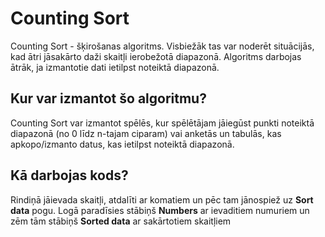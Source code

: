 # Counting Sort
Counting Sort - šķirošanas algoritms. Visbiežāk tas var noderēt situācijās, kad ātri jāsakārto daži skaitļi ierobežotā diapazonā. Algoritms darbojas ātrāk, ja izmantotie dati ietilpst noteiktā diapazonā. 

## Kur var izmantot šo algoritmu?
Counting Sort var izmantot spēlēs, kur spēlētājam jāiegūst punkti noteiktā diapazonā (no 0 līdz n-tajam ciparam) vai anketās un tabulās, kas apkopo/izmanto datus, kas ietilpst noteiktā diapazonā.

## Kā darbojas kods?
Rindiņā jāievada skaitļi, atdalīti ar komatiem un pēc tam jānospiež uz **Sort data** pogu. Logā paradīsies stābiņš  **Numbers**
ar ievaditiem numuriem un zēm tām stābiņš **Sorted data** ar sakārtotiem skaitļiem
